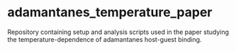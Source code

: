 # adamantanes_temperature_paper
Repository containing setup and analysis scripts used in the paper studying the temperature-dependence of adamantanes host-guest binding.
